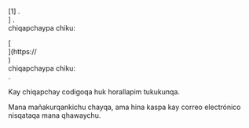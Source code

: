 [1] .<br host>] .<br action>chiqapchaypa chiku:<br code>

[<br host>](https://<br host>)<br action>chiqapchaypa chiku:<br code>.

Kay chiqapchay codigoqa huk horallapim tukukunqa.

Mana mañakurqankichu chayqa, ama hina kaspa kay correo electrónico nisqataqa mana qhawaychu.